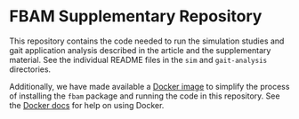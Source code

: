 FBAM Supplementary Repository
================

This repository contains the code needed to run the simulation studies
and gait application analysis described in the article and the
supplementary material. See the individual README files in the `sim` and
`gait-analysis` directories.

Additionally, we have made available a [Docker
image](https://hub.docker.com/repository/docker/brubakerconnor/fbam/) to
simplify the process of installing the `fbam` package and running the
code in this repository. See the [Docker docs](https://docs.docker.com/)
for help on using Docker.

